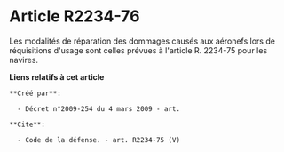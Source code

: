 # Article R2234-76

Les modalités de réparation des dommages causés aux aéronefs lors de réquisitions d'usage sont celles prévues à l'article R.
2234-75 pour les navires.

**Liens relatifs à cet article**

	**Créé par**:

	  - Décret n°2009-254 du 4 mars 2009 - art.

	**Cite**:

	  - Code de la défense. - art. R2234-75 (V)
